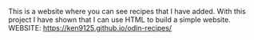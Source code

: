 This is a website where you can see recipes that I have added.
With this project I have shown that I can use HTML to build a simple website.
WEBSITE: https://ken9125.github.io/odin-recipes/